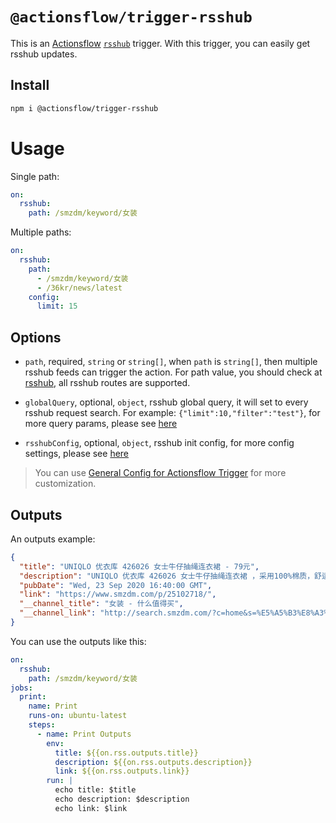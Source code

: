 # `@actionsflow/trigger-rsshub`

This is an [Actionsflow](https://github.com/actionsflow/actionsflow) [`rsshub`](https://github.com/DIYgod/RSSHub) trigger. With this trigger, you can easily get rsshub updates.

## Install

```bash
npm i @actionsflow/trigger-rsshub
```

# Usage

Single path:

```yaml
on:
  rsshub:
    path: /smzdm/keyword/女装
```

Multiple paths:

```yaml
on:
  rsshub:
    path:
      - /smzdm/keyword/女装
      - /36kr/news/latest
    config:
      limit: 15
```

## Options

- `path`, required, `string` or `string[]`, when `path` is `string[]`, then multiple rsshub feeds can trigger the action. For path value, you should check at [rsshub](https://docs.rsshub.app/), all rsshub routes are supported.

- `globalQuery`, optional, `object`, rsshub global query, it will set to every rsshub request search. For example: `{"limit":10,"filter":"test"}`, for more query params, please see [here](https://docs.rsshub.app/parameter.html)

- `rsshubConfig`, optional, `object`, rsshub init config, for more config settings, please see [here](https://docs.rsshub.app/install/#pei-zhi)

> You can use [General Config for Actionsflow Trigger](https://actionsflow.github.io/docs/workflow/#ontriggerconfig) for more customization.

## Outputs

An outputs example:

```json
{
  "title": "UNIQLO 优衣库 426026 女士牛仔抽绳连衣裙 - 79元",
  "description": "UNIQLO 优衣库 426026 女士牛仔抽绳连衣裙 ，采用100%棉质，舒适透气，款型舒适，腰部附带抽绳，便于调节松紧度。下单到手价79元，近期好价，喜欢的可以购买了。<br>天猫精选<br><img src=\"http://qny.smzdm.com/202003/24/5e796b40660e23474.jpg_d200.jpg\" referrerpolicy=\"no-referrer\">",
  "pubDate": "Wed, 23 Sep 2020 16:40:00 GMT",
  "link": "https://www.smzdm.com/p/25102718/",
  "__channel_title": "女装 - 什么值得买",
  "__channel_link": "http://search.smzdm.com/?c=home&s=%E5%A5%B3%E8%A3%85&order=time&v=b"
}
```

You can use the outputs like this:

```yaml
on:
  rsshub:
    path: /smzdm/keyword/女装
jobs:
  print:
    name: Print
    runs-on: ubuntu-latest
    steps:
      - name: Print Outputs
        env:
          title: ${{on.rss.outputs.title}}
          description: ${{on.rss.outputs.description}}
          link: ${{on.rss.outputs.link}}
        run: |
          echo title: $title
          echo description: $description
          echo link: $link
```
